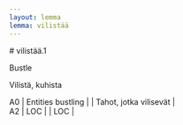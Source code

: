 ```yaml
---
layout: lemma
lemma: vilistää
---
```


<div class="sense">
# <span class="sensename">vilistää.1</span>

<span class="description">Bustle</span>

<span class="description">Vilistä, kuhista</span>

A0 | Entities bustling |   | Tahot, jotka vilisevät |  
A2 | LOC |   | LOC |  

</div>

